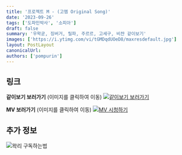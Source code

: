 ```yaml
---
title: '프로젝트 M - (고멤 Original Song)'
date: '2023-09-26'
tags: ['도파민박사', '소피아']
draft: false
summary: '우왁굳, 징버거, 릴파, 주르르, 고세구, 비챤 같이보기'
images: ['https://i.ytimg.com/vi/tGMDqdUOeD8/maxresdefault.jpg']
layout: PostLayout
canonicalUrl:
authors: ['pompurin']
---
```


## 링크

**같이보기 보러가기** (이미지를 클릭하여 이동)
[![같이보기 보러가기](https://cdn.discordapp.com/attachments/1136601898116464710/1211650793904807976/logo.png?ex=65eef8bc&is=65dc83bc&hm=95dc0e08c1f43025dd60def429896697b3787a9f923593eb50b24e9fb6280361&)](https://cafe.naver.com/steamindiegame/13068678)

**MV 보러가기** (이미지를 클릭하여 이동)
[![MV 시청하기](https://i.ytimg.com/vi/tGMDqdUOeD8/maxresdefault.jpg)](https://youtu.be/tGMDqdUOeD8?si=KqyWot-AgpsrUl49)

## 추가 정보

![왁리 구독하는법](https://cdn.discordapp.com/attachments/1136601898116464710/1137049857136267374/--2cut.gif)
